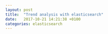 ```yaml
---
layout: post
title:  "Trend analysis with elasticsearch"
date:   2017-10-21 14:21:38 +0100
categories: elasticsearch
---
```


<!-- python dsl? or just plain queries? -->